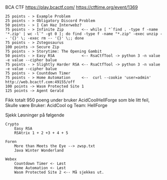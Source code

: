 BCA CTF https://play.bcactf.com/
https://ctftime.org/event/1369 

	25 points - > Example Problem 
	25 points - > Obligatory Discord Problem
	50 points - > I Can Haz Interwebz?
	75 points - > Infinite Zip        <-- while [ "`find . -type f -name '*.zip' | wc -l`" -gt 0 ]; do find -type f -name "*.zip" -exec unzip -- '{}' \; -exec rm -- '{}' \;; done
	75 points - > Zstegosaurus
	100 points -> Secure Zip
	75 points - > Storytime: The Opening Gambit
	50 points - > Easy RSA            <-- RsaCtfTool -> python 3 -n value -e value --cipher balue
	75 points - > Slightly Harder RSA <-- RsaCtfTool -> python 3 -n value -e value --cipher balue
	75 points - > Countdown Timer
	75 points - > Home Automation     <--  curl --cookie 'user=admin' http://web.bcactf.com:49155/off
	100 points -> Wasm Protected Site 1
	125 points -> Agent Gerald
  
 Fikk totalt 950 poeng under bruker AcidCoolHellForge som ble litt feil, Skulle være Bruker: AcidCool og Team: HellForge 
 
 Sjekk Løsninger på følgende
 
	Crypto
		Easy RSA
		RSAtrix 1 + 2 +3 + 4 + 5

	Foren 
		More than Meets the Eye --> zwsp.txt
		Java Winter Wonderland
		
	Webex
		Countdown Timer <- Løst
		Home Automation <- Løst	
		Wasm Protected Site 2 <-- Må sjekkes ut.

